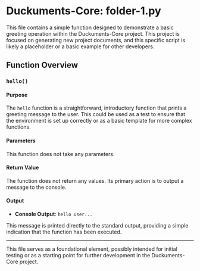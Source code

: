 # Duckuments-Core: folder-1.py

This file contains a simple function designed to demonstrate a basic greeting operation within the Duckuments-Core project. This project is focused on generating new project documents, and this specific script is likely a placeholder or a basic example for other developers.

## Function Overview

### `hello()`

#### Purpose
The `hello` function is a straightforward, introductory function that prints a greeting message to the user. This could be used as a test to ensure that the environment is set up correctly or as a basic template for more complex functions.

#### Parameters
This function does not take any parameters.

#### Return Value
The function does not return any values. Its primary action is to output a message to the console.

#### Output
- **Console Output**: `hello user...`

This message is printed directly to the standard output, providing a simple indication that the function has been executed. 

---

This file serves as a foundational element, possibly intended for initial testing or as a starting point for further development in the Duckuments-Core project.
